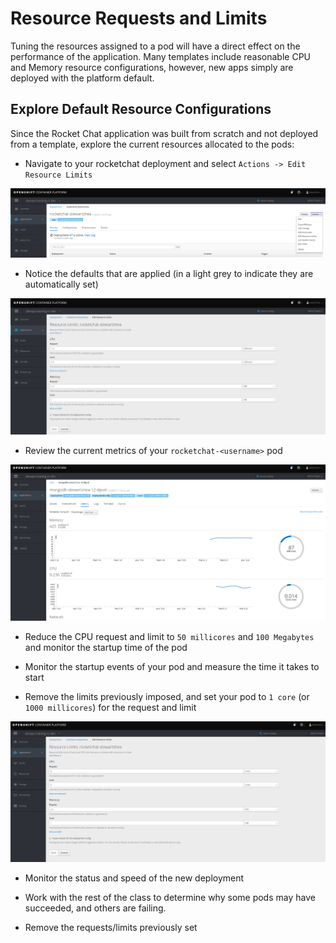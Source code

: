 # Resource Requests and Limits
Tuning the resources assigned to a pod will have a direct effect on the performance of the application. 
Many templates include reasonable CPU and Memory resource configurations, however, new apps simply are deployed with the platform default. 

## Explore Default Resource Configurations
Since the Rocket Chat application was built from scratch and not deployed from a template, explore the current resources allocated to the pods: 

- Navigate to your rocketchat deployment and select `Actions -> Edit Resource Limits`

![](../assets/11_resources_01.png)

- Notice the defaults that are applied (in a light grey to indicate they are automatically set)

![](../assets/11_resources_02.png)

- Review the current metrics of your `rocketchat-<username>` pod

![](../assets/11_resources_03.png)

- Reduce the CPU request and limit to `50 millicores` and `100 Megabytes` and monitor the startup time of the pod

- Monitor the startup events of your pod and measure the time it takes to start

- Remove the limits previously imposed, and set your pod to `1 core` (or `1000 millicores`) for the request and limit

![](../assets/11_resources_04.png)

- Monitor the status and speed of the new deployment

- Work with the rest of the class to determine why some pods may have succeeded, and others are failing. 

- Remove the requests/limits previously set